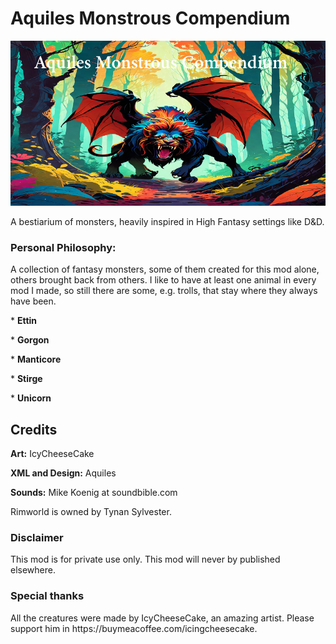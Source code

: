 # Aquiles Monstrous Compendium
![](About/Preview.png?raw=true) 
<p>A bestiarium of monsters, heavily inspired in High Fantasy settings like D&D.</p>
<p><h3>Personal Philosophy:</h3>A collection of fantasy monsters, some of them created for this mod alone, others brought back from others. I like to have at least one animal in every mod I made, so still there are some, e.g. trolls, that stay where they always have been.</p>
<p>* <b>Ettin</b></p>
<p>* <b>Gorgon</b></p>
<p>* <b>Manticore</b></p>
<p>* <b>Stirge</b></p>
<p>* <b>Unicorn</b></p>
<h2>Credits</h2>
<p> <b>Art:</b> IcyCheeseCake</p>
<p> <b>XML and Design:</b> Aquiles</p>
<p> <b>Sounds:</b> Mike Koenig at soundbible.com</p>
<p>Rimworld is owned by Tynan Sylvester.</p>
<h3>Disclaimer</h3>
<p>This mod is for private use only. This mod will never by published elsewhere.</p>
<h3>Special thanks</h3>
All the creatures were made by IcyCheeseCake, an amazing artist. Please support him in https://buymeacoffee.com/icingcheesecake.
